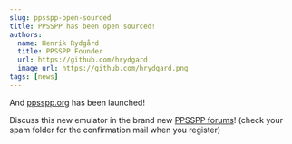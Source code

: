 ```yaml
---
slug: ppsspp-open-sourced
title: PPSSPP has been open sourced!
authors:
  name: Henrik Rydgård
  title: PPSSPP Founder
  url: https://github.com/hrydgard
  image_url: https://github.com/hrydgard.png
tags: [news]
---
```


And [ppsspp.org](https://www.ppsspp.org/) has been launched!

Discuss this new emulator in the brand new [PPSSPP forums](https://forums.ppsspp.org/)! (check your spam folder for the confirmation mail when you register)
